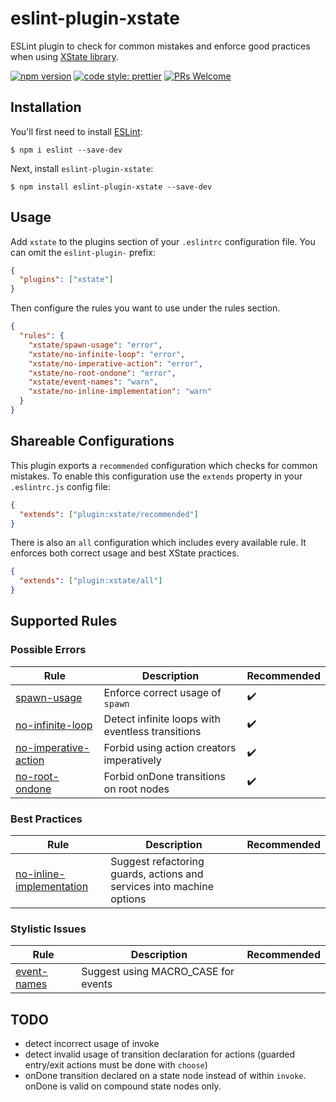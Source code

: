 # eslint-plugin-xstate

ESLint plugin to check for common mistakes and enforce good practices when using [XState library](https://xstate.js.org/).

[![npm version](https://img.shields.io/npm/v/eslint-plugin-xstate)](https://npmjs.com/package/eslint-plugin-xstate)
[![code style: prettier](https://img.shields.io/badge/code_style-prettier-ff69b4.svg)](https://github.com/prettier/prettier)
[![PRs Welcome](https://img.shields.io/badge/PRs-welcome-brightgreen.svg?style=flat-square)](http://makeapullrequest.com)

## Installation

You'll first need to install [ESLint](http://eslint.org):

```
$ npm i eslint --save-dev
```

Next, install `eslint-plugin-xstate`:

```
$ npm install eslint-plugin-xstate --save-dev
```

## Usage

Add `xstate` to the plugins section of your `.eslintrc` configuration file. You can omit the `eslint-plugin-` prefix:

```json
{
  "plugins": ["xstate"]
}
```

Then configure the rules you want to use under the rules section.

```json
{
  "rules": {
    "xstate/spawn-usage": "error",
    "xstate/no-infinite-loop": "error",
    "xstate/no-imperative-action": "error",
    "xstate/no-root-ondone": "error",
    "xstate/event-names": "warn",
    "xstate/no-inline-implementation": "warn"
  }
}
```

## Shareable Configurations

This plugin exports a `recommended` configuration which checks for common mistakes. To enable this configuration use the `extends` property in your `.eslintrc.js` config file:

```json
{
  "extends": ["plugin:xstate/recommended"]
}
```

There is also an `all` configuration which includes every available rule. It enforces both correct usage and best XState practices.

```json
{
  "extends": ["plugin:xstate/all"]
}
```

## Supported Rules

### Possible Errors

| Rule                                                       | Description                                      | Recommended        |
| ---------------------------------------------------------- | ------------------------------------------------ | ------------------ |
| [spawn-usage](docs/rules/spawn-usage.md)                   | Enforce correct usage of `spawn`                 | :heavy_check_mark: |
| [no-infinite-loop](docs/rules/no-infinite-loop.md)         | Detect infinite loops with eventless transitions | :heavy_check_mark: |
| [no-imperative-action](docs/rules/no-imperative-action.md) | Forbid using action creators imperatively        | :heavy_check_mark: |
| [no-root-ondone](docs/rules/no-root-ondone.md)             | Forbid onDone transitions on root nodes          | :heavy_check_mark: |

### Best Practices

| Rule                                                               | Description                                                           | Recommended |
| ------------------------------------------------------------------ | --------------------------------------------------------------------- | ----------- |
| [no-inline-implementation](docs/rules/no-inline-implementation.md) | Suggest refactoring guards, actions and services into machine options |             |

### Stylistic Issues

| Rule                                     | Description                         | Recommended |
| ---------------------------------------- | ----------------------------------- | ----------- |
| [event-names](docs/rules/event-names.md) | Suggest using MACRO_CASE for events |             |

## TODO

- detect incorrect usage of invoke
- detect invalid usage of transition declaration for actions (guarded entry/exit actions must be done with `choose`)
- onDone transition declared on a state node instead of within `invoke`. onDone is valid on compound state nodes only.
